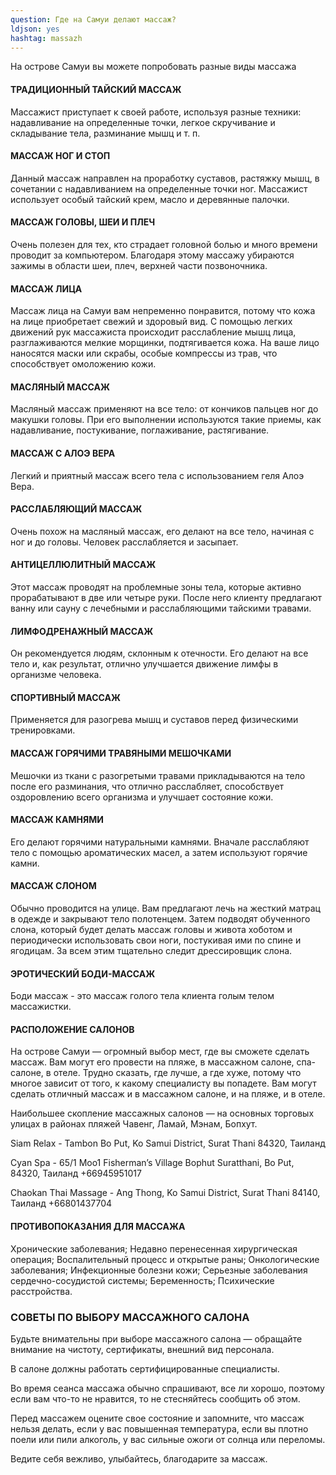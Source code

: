 ```yaml
---
question: Где на Самуи делают массаж?
ldjson: yes
hashtag: massazh
---
```


На острове Самуи вы можете попробовать разные виды массажа

#### ТРАДИЦИОННЫЙ ТАЙСКИЙ МАССАЖ

Массажист приступает к своей работе, используя разные техники: надавливание на определенные точки, легкое скручивание и складывание тела, разминание мышц и т. п.

#### МАССАЖ НОГ И СТОП

Данный массаж направлен на проработку суставов, растяжку мышц, в сочетании с надавливанием на определенные точки ног. Массажист использует особый тайский крем, масло и деревянные палочки.

#### МАССАЖ ГОЛОВЫ, ШЕИ И ПЛЕЧ

Очень полезен для тех, кто страдает головной болью и много времени проводит за компьютером. Благодаря этому массажу убираются зажимы в области шеи, плеч, верхней части позвоночника.

#### МАССАЖ ЛИЦА

Массаж лица на Самуи вам непременно понравится, потому что кожа на лице приобретает свежий и здоровый вид. С помощью легких движений рук массажиста происходит расслабление мышц лица, разглаживаются мелкие морщинки, подтягивается кожа. На ваше лицо наносятся маски или скрабы, особые компрессы из трав, что способствует омоложению кожи.

#### МАСЛЯНЫЙ МАССАЖ

Масляный массаж применяют на все тело: от кончиков пальцев ног до макушки головы. При его выполнении используются такие приемы, как надавливание, постукивание, поглаживание, растягивание.

#### МАССАЖ С АЛОЭ ВЕРА

Легкий и приятный массаж всего тела с использованием геля Алоэ Вера.

#### РАССЛАБЛЯЮЩИЙ МАССАЖ

Очень похож на масляный массаж, его делают на все тело, начиная с ног и до головы. Человек расслабляется и засыпает.

#### АНТИЦЕЛЛЮЛИТНЫЙ МАССАЖ

Этот массаж проводят на проблемные зоны тела, которые активно прорабатывают в две или четыре руки. После него клиенту предлагают ванну или сауну с лечебными и расслабляющими тайскими травами. 

#### ЛИМФОДРЕНАЖНЫЙ МАССАЖ

Он рекомендуется людям, склонным к отечности. Его делают на все тело и, как результат, отлично улучшается движение лимфы в организме человека.

#### СПОРТИВНЫЙ МАССАЖ

Применяется для разогрева мышц и суставов перед физическими тренировками.

#### МАССАЖ ГОРЯЧИМИ ТРАВЯНЫМИ МЕШОЧКАМИ

 Мешочки из ткани с разогретыми травами прикладываются на тело после его разминания, что отлично расслабляет, способствует оздоровлению всего организма и улучшает состояние кожи.

#### МАССАЖ КАМНЯМИ

Его делают горячими натуральными камнями. Вначале расслабляют тело с помощью ароматических масел, а затем используют горячие камни.

#### МАССАЖ СЛОНОМ

Обычно проводится на улице. Вам предлагают лечь на жесткий матрац в одежде и закрывают тело полотенцем. Затем подводят обученного слона, который будет делать массаж головы и живота хоботом и периодически использовать свои ноги, постукивая ими по спине и ягодицам. За всем этим тщательно следит дрессировщик слона.

#### ЭРОТИЧЕСКИЙ БОДИ-МАССАЖ

Боди массаж - это массаж голого тела клиента голым телом массажистки.

#### РАСПОЛОЖЕНИЕ САЛОНОВ

На острове Самуи — огромный выбор мест, где вы сможете сделать массаж. Вам могут его провести на пляже, в массажном салоне, спа-салоне, в отеле. Трудно сказать, где лучше, а где хуже, потому что многое зависит от того, к какому специалисту вы попадете. Вам могут сделать отличный массаж и в массажном салоне, и на пляже, и в отеле.

Наибольшее скопление массажных салонов — на основных торговых улицах в районах пляжей Чавенг, Ламай, Мэнам, Бопхут.

Siam Relax - Tambon Bo Put, Ko Samui District, Surat Thani 84320, Таиланд

Cyan Spa - 65/1 Moo1 Fisherman’s Village Bophut Suratthani, Bo Put, 84320, Таиланд +66945951017

Chaokan Thai Massage - Ang Thong, Ko Samui District, Surat Thani 84140, Таиланд +66801437704

#### ПРОТИВОПОКАЗАНИЯ ДЛЯ МАССАЖА

Хронические заболевания;
Недавно перенесенная хирургическая операция;
Воспалительный процесс и открытые раны;
Онкологические заболевания;
Инфекционные болезни кожи;
Серьезные заболевания сердечно-сосудистой системы;
Беременность;
Психические расстройства.

### СОВЕТЫ ПО ВЫБОРУ МАССАЖНОГО САЛОНА

Будьте внимательны при выборе массажного салона — обращайте внимание на чистоту, сертификаты, внешний вид персонала.

В салоне должны работать сертифицированные специалисты.

Во время сеанса массажа обычно спрашивают, все ли хорошо, поэтому если вам что-то не нравится, то не стесняйтесь сообщить об этом.

Перед массажем оцените свое состояние и запомните, что массаж нельзя делать, если у вас повышенная температура, если вы плотно поели или пили алкоголь, у вас сильные ожоги от солнца или переломы.

Ведите себя вежливо, улыбайтесь, благодарите за массаж.
